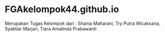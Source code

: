 # FGAkelompok44.github.io
Merupakan Tugas Kelompok dari : Shania Maharani, Try Putra Wicaksana, Syaktiar Marjan, Tiara Amalinda Prabawanti
